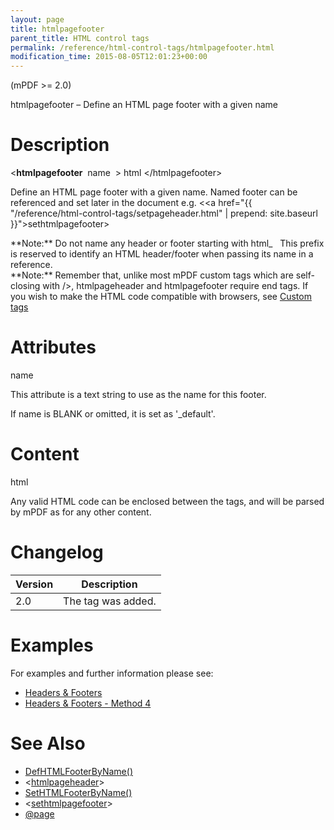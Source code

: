 ```yaml
---
layout: page
title: htmlpagefooter
parent_title: HTML control tags
permalink: /reference/html-control-tags/htmlpagefooter.html
modification_time: 2015-08-05T12:01:23+00:00
---
```


(mPDF &gt;= 2.0)

htmlpagefooter – Define an HTML page footer with a given name

# Description

&lt;**htmlpagefooter**  <span class="parameter">name</span>  &gt; <span class="parameter">html</span> &lt;/htmlpagefooter&gt;

Define an HTML page footer with a given name. Named footer can be referenced and set later in the document e.g. &lt;<a href="{{ "/reference/html-control-tags/setpageheader.html" | prepend: site.baseurl }}">sethtmlpagefooter</a>&gt;

<div class="alert alert-info" role="alert">**Note:** Do not name any header or footer starting with html_   This prefix is reserved to identify an <span class="smallblock">HTML</span> header/footer when passing its name in a reference.</div>

<div class="alert alert-info" role="alert">**Note:** Remember that, unlike most mPDF custom tags which are self-closing with /&gt;, htmlpageheader and htmlpagefooter require end tags. If you wish to make the HTML code compatible with browsers, see <a href="{{ "/html-support/custom-html-tags.html" | prepend: site.baseurl }}">Custom tags</a></div>

# Attributes

<span class="parameter">name</span>

This attribute is a text string to use as the name for this footer.

If name is <span class="smallblock">BLANK</span> or omitted, it is set as '_default'.

# Content

<span class="parameter">html</span>

Any valid HTML code can be enclosed between the tags, and will be parsed by mPDF as for any other content.

# Changelog

<table class="table"> <thead>
<tr> <th>Version</th><th>Description</th> </tr>
</thead> <tbody>
<tr>
<td>2.0</td>
<td>The tag was added.</td>
</tr>
</tbody> </table>

# Examples

For examples and further information please see:

<ul>
<li class="manual_boxlist"><a href="{{ "/headers-footers/headers-footers.html" | prepend: site.baseurl }}">Headers &amp; Footers</a></li>
<li class="manual_boxlist"><a href="{{ "/headers-footers/method-4.html" | prepend: site.baseurl }}">Headers &amp; Footers - Method 4</a></li>
</ul>

# See Also

<ul>
<li class="manual_boxlist"> <a href="{{ "/reference/mpdf-functions/defhtmlfooterbyname.html" | prepend: site.baseurl }}">DefHTMLFooterByName()</a> </li>
<li class="manual_boxlist">&lt;<a href="{{ "/reference/html-control-tags/htmlpageheader.html" | prepend: site.baseurl }}">htmlpageheader</a>&gt; </li>
<li class="manual_boxlist"> <a href="{{ "/reference/mpdf-functions/sethtmlfooterbyname.html" | prepend: site.baseurl }}">SetHTMLFooterByName()</a></li>
<li class="manual_boxlist"> &lt;<a href="{{ "/reference/html-control-tags/sethtmlpagefooter.html" | prepend: site.baseurl }}">sethtmlpagefooter</a>&gt; </li>
<li class="manual_boxlist"> <a href="{{ "/paging/using-page.html" | prepend: site.baseurl }}">@page</a> </li>
</ul>
